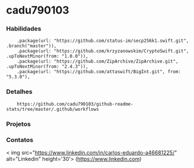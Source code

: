 # cadu790103
### Habilidades
        .package(url: "https://github.com/status-im/secp256k1.swift.git", .branch("master")),
        .package(url: "https://github.com/krzyzanowskim/CryptoSwift.git", .upToNextMinor(from: "1.0.0")),
        .package(url: "https://github.com/ZipArchive/ZipArchive.git", .upToNextMinor(from: "2.4.3")),
        .package(url: "https://github.com/attaswift/BigInt.git", from: "5.3.0"),
### Detalhes
        https://github.com/cadu790103/github-readme-stats/tree/master/.github/workflows

### Projetos


### Contatos
< img src="https://www.linkedin.com/in/carlos-eduardo-a46681225/" alt="Linkedin" height='30'> (https://www.linkedin.com)
